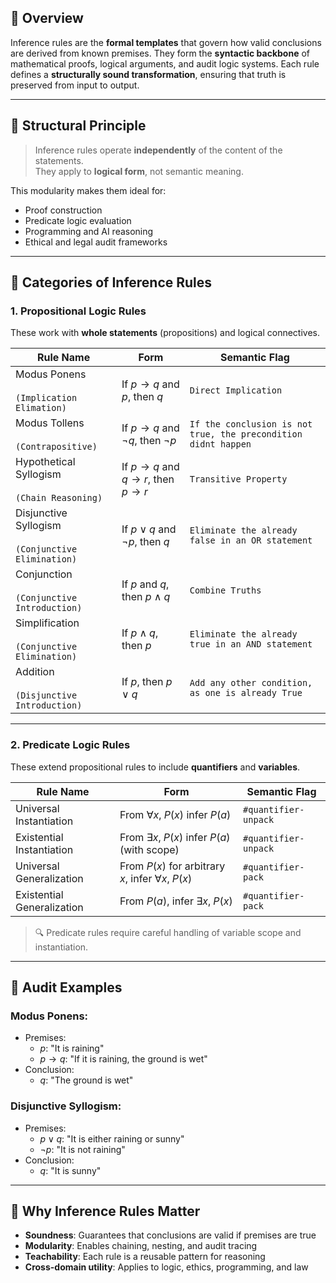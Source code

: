 
## 📘 Overview

Inference rules are the **formal templates** that govern how valid conclusions are derived from known premises. They form the **syntactic backbone** of mathematical proofs, logical arguments, and audit logic systems. Each rule defines a **structurally sound transformation**, ensuring that truth is preserved from input to output.

---

## 🧠 Structural Principle

> Inference rules operate **independently** of the content of the statements.  
> They apply to **logical form**, not semantic meaning.

This modularity makes them ideal for:
- Proof construction
- Predicate logic evaluation
- Programming and AI reasoning
- Ethical and legal audit frameworks

---

## 🧩 Categories of Inference Rules

### 1. **Propositional Logic Rules**

These work with **whole statements** (propositions) and logical connectives.

| Rule Name                                                | Form                                                         | Semantic Flag                                                  |
|----------------------------------------------------------|--------------------------------------------------------------|----------------------------------------------------------------|
| Modus Ponens<br><br>`(Implication Elimation)`            | If $p \rightarrow q$ and $p$, then $q$                          | `Direct Implication`                                           |
| Modus Tollens<br><br>`(Contrapositive)`                  | If $p \rightarrow q$ and $\neg q$, then $\neg p$                 | `If the conclusion is not true, the precondition didnt happen` |
| Hypothetical Syllogism<br><br>`(Chain Reasoning)`        | If $p \rightarrow q$ and $q \rightarrow r$, then $p \rightarrow r$ | `Transitive Property`                                          |
| Disjunctive Syllogism<br><br>`(Conjunctive Elimination)` | If $p \lor q$ and $\neg p$, then $q$                           | `Eliminate the already false in an OR statement`               |
| Conjunction<br><br>`(Conjunctive Introduction)`          | If $p$ and $q$, then $p \land q$                               | `Combine Truths`                                               |
| Simplification<br><br>`(Conjunctive Elimination)`        | If $p \land q$, then $p$                                       | `Eliminate the already true in an AND statement`              |
| Addition<br><br>`(Disjunctive Introduction)`             | If $p$, then $p \lor q$                                        | `Add any other condition, as one is already True`              |

---

### 2. **Predicate Logic Rules**

These extend propositional rules to include **quantifiers** and **variables**.

| Rule Name                   | Form                                         | Semantic Flag       |
|-----------------------------|----------------------------------------------|---------------------|
| Universal Instantiation     | From $\forall x,\;P(x)$ infer $P(a)$         | `#quantifier-unpack` |
| Existential Instantiation   | From $\exists x,\;P(x)$ infer $P(a)$ (with scope) | `#quantifier-unpack` |
| Universal Generalization    | From $P(x)$ for arbitrary $x$, infer $\forall x,\;P(x)$ | `#quantifier-pack` |
| Existential Generalization  | From $P(a)$, infer $\exists x,\;P(x)$        | `#quantifier-pack` |

> 🔍 Predicate rules require careful handling of variable scope and instantiation.

---

## 🧪 Audit Examples

### Modus Ponens:
- Premises:  
  - $p$: "It is raining"  
  - $p \rightarrow q$: "If it is raining, the ground is wet"
- Conclusion:  
  - $q$: "The ground is wet"

### Disjunctive Syllogism:
- Premises:  
  - $p \lor q$: "It is either raining or sunny"  
  - $\neg p$: "It is not raining"
- Conclusion:  
  - $q$: "It is sunny"

---

## 🧠 Why Inference Rules Matter

- **Soundness**: Guarantees that conclusions are valid if premises are true
- **Modularity**: Enables chaining, nesting, and audit tracing
- **Teachability**: Each rule is a reusable pattern for reasoning
- **Cross-domain utility**: Applies to logic, ethics, programming, and law

